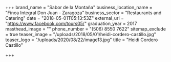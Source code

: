 +++
brand_name = "Sabor de la Montaña"
business_location_name = "Finca Integral Don Juan - Zaragoza"
business_sector = "Restaurants and Catering"
date = "2018-05-01T05:13:53Z"
external_url = "https://www.facebook.com/tours05/"
graduation_year = 2017
masthead_image = ""
phone_number = "(506) 8550 7622"
sitemap_exclude = true
teaser_image = "/uploads/2018/05/01/heidi-cordero-castillo.jpg"
teaser_logo = "/uploads/2020/08/22/image13.jpg"
title = "Heidi Cordero Castillo"

+++

